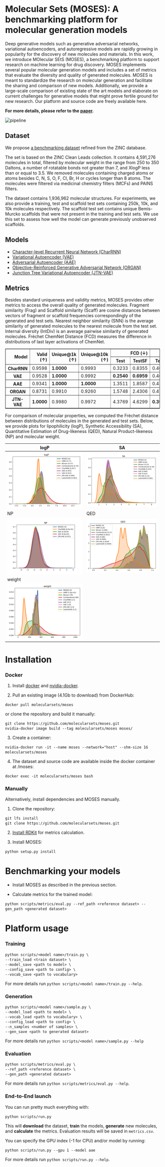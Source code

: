 # Molecular Sets (MOSES): A benchmarking platform for molecular generation models

Deep generative models such as generative adversarial networks, variational autoencoders, and autoregressive models are rapidly growing in popularity for the discovery of new molecules and materials. In this work, we introduce MOlecular SEtS (MOSES), a benchmarking platform to support research on machine learning for drug discovery. MOSES implements several popular molecular generation models and includes a set of metrics that evaluate the diversity and quality of generated molecules. MOSES is meant to standardize the research on molecular generation and facilitate the sharing and comparison of new models. Additionally, we provide a large-scale comparison of existing state of the art models and elaborate on current challenges for generative models that might prove fertile ground for new research. Our platform and source code are freely available here.

__For more details, please refer to the [paper](https://arxiv.org/abs/1811.12823).__

![pipeline](images/pipeline.png)

## Dataset

We propose [a benchmarking dataset](https://media.githubusercontent.com/media/molecularsets/moses/master/data/dataset_v1.csv) refined from the ZINC database.

The set is based on the ZINC Clean Leads collection. It contains 4,591,276 molecules in total, filtered by molecular weight in the range from 250 to 350 Daltons, a number of rotatable bonds not greater than 7, and XlogP less than or equal to 3.5. We removed molecules containing charged atoms or atoms besides C, N, S, O, F, Cl, Br, H or cycles longer than 8 atoms. The molecules were filtered via medicinal chemistry filters (MCFs) and PAINS filters.

The dataset contains 1,936,962 molecular structures. For experiments, we also provide a training, test and scaffold test sets containing 250k, 10k, and 10k molecules respectively. The scaffold test set contains unique Bemis-Murcko scaffolds that were not present in the training and test sets. We use this set to assess how well the model can generate previously unobserved scaffolds.

## Models

* [Character-level Recurrent Neural Network (CharRNN)](./moses/char_rnn/README.md)
* [Variational Autoencoder (VAE)](./moses/vae/README.md)
* [Adversarial Autoencoder (AAE)](./moses/aae/README.md)
* [Objective-Reinforced Generative Adversarial Network (ORGAN)](./moses/organ/README.md)
* [Junction Tree Variational Autoencoder (JTN-VAE)](./moses/junction_tree/README.md)

## Metrics
Besides standard uniqueness and validity metrics, MOSES provides other metrics to access the overall quality of generated molecules. Fragment similarity (Frag) and Scaffold similarity (Scaff) are cosine distances between vectors of fragment or scaffold frequencies correspondingly of the generated and test sets. Nearest neighbor similarity (SNN) is the average similarity of generated molecules to the nearest molecule from the test set. Internal diversity (IntDiv) is an average pairwise similarity of generated molecules. Fréchet ChemNet Distance (FCD) measures the difference in distributions of last layer activations of ChemNet.

<table border="1" class="dataframe">
    <thead>
        <tr style="text-align: right;">
            <th rowspan="2">Model</th>
            <th rowspan="2">Valid (↑)</th>
            <th rowspan="2">Unique@1k (↑)</th>
            <th rowspan="2">Unique@10k (↑)</th>
            <th colspan="2">FCD (↓)</th>
            <th colspan="2">SNN (↓)</th>
            <th colspan="2">Frag (↑)</th>
            <th colspan="2">Scaff (↑)</th>
            <th rowspan="2">IntDiv (↑)</th>
            <th rowspan="2">Filters (↑)</th>
        </tr>
        <tr>
            <th>Test</th>
            <th>TestSF</th>
            <th>Test</th>
            <th>TestSF</th>
            <th>Test</th>
            <th>TestSF</th>
            <th>Test</th>
            <th>TestSF</th>
        </tr>
    </thead>
    <tbody>
        <tr>
            <th>CharRNN</th>
            <td>0.9598</td>
            <td><b>1.0000</b></td>
            <td>0.9993</td>
            <td>0.3233</td>
            <td>0.8355</td>
            <td>0.4606</td>
            <td>0.4492</td>
            <td>0.9977</td>
            <td>0.9962</td>
            <td>0.7964</td>
            <td>0.1281</td>
            <td><b>0.8561</b></td>
            <td>0.9920</td>
        </tr>
        <tr>
            <th>VAE</th>
            <td>0.9528</td>
            <td><b>1.0000</b></td>
            <td>0.9992</td>
            <td><b>0.2540</b></td>
            <td><b>0.6959</b></td>
            <td>0.4684</td>
            <td>0.4547</td>
            <td><b>0.9978</b></td>
            <td><b>0.9963</b></td>
            <td><b>0.8277</b></td>
            <td>0.0925</td>
            <td>0.8548</td>
            <td>0.9925</td>
        </tr>
        <tr>
            <th>AAE</th>
            <td>0.9341</td>
            <td><b>1.0000</b></td>
            <td><b>1.0000</b></td>
            <td>1.3511</td>
            <td>1.8587</td>
            <td>0.4191</td>
            <td>0.4113</td>
            <td>0.9865</td>
            <td>0.9852</td>
            <td>0.6637</td>
            <td><b>0.1538</b></td>
            <td>0.8531</td>
            <td>0.9759</td>
        </tr>
        <tr>
            <th>ORGAN</th>
            <td>0.8731</td>
            <td>0.9910</td>
            <td>0.9260</td>
            <td>1.5748</td>
            <td>2.4306</td>
            <td>0.4745</td>
            <td>0.4593</td>
            <td>0.9897</td>
            <td>0.9883</td>
            <td>0.7843</td>
            <td>0.0632</td>
            <td>0.8526</td>
            <td><b>0.9934</b></td>
        </tr>
        <tr>
            <th>JTN-VAE</th>
            <td><b>1.0000</b></td>
            <td>0.9980</td>
            <td>0.9972</td>
            <td>4.3769</td>
            <td>4.6299</td>
            <td><b>0.3909</b></td>
            <td><b>0.3902</b></td>
            <td>0.9679</td>
            <td>0.9699</td>
            <td>0.3868</td>
            <td>0.1163</td>
            <td>0.8495</td>
            <td>0.9566</td>
        </tr>
    </tbody>
</table>

For comparison of molecular properties, we computed the Frèchet distance between distributions of molecules in the generated and test sets. Below, we provide plots for lipophilicity (logP), Synthetic Accessibility (SA), Quantitative Estimation of Drug-likeness (QED), Natural Product-likeness (NP) and molecular weight.

|logP|SA|
|----|--|
|![logP](images/logP.png)|![SA](images/SA.png)|
|NP|QED|
|![NP](images/NP.png)|![QED](images/QED.png)|
|weight|
|![weight](images/weight.png)|

# Installation

### Docker

1. Install [docker](https://docs.docker.com/install/) and [nvidia-docker](https://github.com/nvidia/nvidia-docker/wiki/Installation-(version-2.0)).

2. Pull an existing image (4.1Gb to download) from DockerHub:

```
docker pull molecularsets/moses
```

or clone the repository and build it manually:

```
git clone https://github.com/molecularsets/moses.git
nvidia-docker image build --tag molecularsets/moses moses/
```

3. Create a container:
```
nvidia-docker run -it --name moses --network="host" --shm-size 1G molecularsets/moses
```

4. The dataset and source code are available inside the docker container at /moses:
```
docker exec -it molecularsets/moses bash
```

### Manually
Alternatively, install dependencies and MOSES manually.

1. Clone the repository:
```
git lfs install
git clone https://github.com/molecularsets/moses.git
```

2. [Install RDKit](https://www.rdkit.org/docs/Install.html) for metrics calculation.

3. Install MOSES:
```
python setup.py install
```


# Benchmarking your models

* Install MOSES as described in the previous section.

* Calculate metrics for the trained model:

```
python scripts/metrics/eval.py --ref_path <reference dataset> --gen_path <generated dataset>
```

# Platform usage

### Training

```
python scripts/<model name>/train.py \
--train_load <train dataset> \
--model_save <path to model> \
--config_save <path to config> \
--vocab_save <path to vocabulary>
```
For more details run `python scripts/<model name>/train.py --help`.

### Generation

```
python scripts/<model name>/sample.py \
--model_load <path to model> \
--vocab_load <path to vocabulary> \
--config_load <path to config> \
--n_samples <number of samples> \
--gen_save <path to generated dataset>
```

For more details run `python scripts/<model name>/sample.py --help`

### Evaluation

```
python scripts/metrics/eval.py \
--ref_path <reference dataset> \
--gen_path <generated dataset>
```

For more details run `python scripts/metrics/eval.py --help`.


### End-to-End launch

You can run pretty much everything with:
```
python scripts/run.py
```
This will **download** the dataset, **train** the models, **generate** new molecules, and **calculate** the metrics. Evaluation results will be saved in `metrics.csv`.

You can specify the GPU index (-1 for CPU) and/or model by running:
```
python scripts/run.py --gpu 1 --model aae
```

For more details run `python scripts/run.py --help`.
